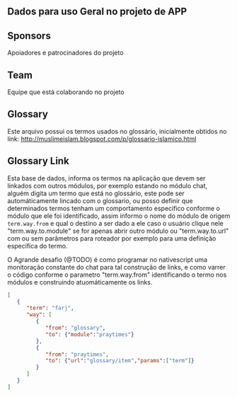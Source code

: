 ## Dados para uso Geral no projeto de APP

## Sponsors

Apoiadores e patrocinadores do projeto

## Team

Equipe que está colaborando no projeto

## Glossary

Este arquivo possui os termos usados no glossário, inicialmente obtidos no link: http://muslimeislam.blogspot.com/p/glossario-islamico.html

## Glossary Link

Esta base de dados, informa os termos na aplicação que devem ser linkados com outros módulos, por exemplo estando no módulo chat, alguém digita um termo que está no glossário, este pode ser automáticamente lincado com o glossario, ou posso definir que determinados termos tenham um comportamento especifico conforme o módulo que ele foi identificado, assim informo o nome do módulo de origem `term.way.from` e qual o destino a ser dado a ele caso o usuário clique nele "term.way.to.module" se for apenas abrir outro módulo ou "term.way.to.url" com ou sem parâmetros para roteador por exemplo para uma definição especifica do termo.

O Agrande desafio (@TODO) é como programar no nativescript uma monitoração constante do chat para tal construção de links, e como varrer o código conforme o parametro "term.way.from" identificando o termo nos módulos e construindo atuomáticamente os links.

``` JSON
[
   {
      "term": "farj",
      "way": [
         {
            "from": "glossary",
            "to": {"module":"praytimes"}
         },
         {
            "from": "praytimes",
            "to": {"url":"glossary/item","params":["term"]}
         }
      ]
   }
]
```
